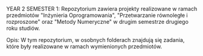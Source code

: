 YEAR 2 SEMESTER 1: Repozytorium zawiera projekty realizowane w ramach przedmiotów "Inżynieria Oprogramowania", "Przetwarzanie równoległe i rozproszone" oraz "Metody Numeryczne" w drugim semestrze drugiego roku studiów.

Opis: W tym repozytorium, w osobnych folderach znajdują się zadania, które były realizowane w ramach wymienionych przedmiotów.
